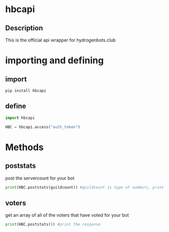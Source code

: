 # hbcapi

## Description

This is the official api wrapper for hydrogenbots.club

# importing and defining

## import

`pip install hbcapi`

## define

```py
import hbcapi

HBC = hbcapi.access("auth_token")
```

# Methods

## poststats

post the servercount for your bot

```py
print(HBC.poststats(guildcount)) #guildcount is type of numbers, print the response
```

## voters

get an array of all of the voters that have voted for your bot

```py
print(HBC.poststats()) #print the response
```